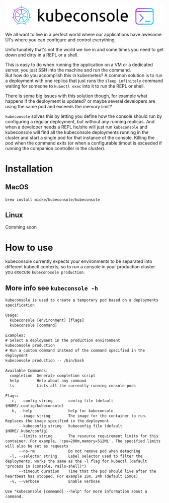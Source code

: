 ![Logo](https://raw.githubusercontent.com/micke/kubeconsole/master/assets/logosmall.png)

We all want to live in a perfect world where our applications have awesome UI's
where you can configure and control everything.

Unfortunately that's not the world we live in and some times you need to get
down and dirty in a REPL or a shell.

This is easy to do when running the application on a VM or a dedicated server,
you just SSH into the machine and run the command.  
But how do you accomplish this in kubernetes? A common solution is to run a
deployment with one replica that just runs the `sleep infinitely` command
waiting for someone to `kubectl exec` into it to run the REPL or shell.

There is some big issues with this solution though, for example what happens if
the deployment is updated? or maybe several developers are using the same pod
and exceeds the memory limit?

`kubeconsole` solves this by letting you define how the console should run by
configuring a regular deployment, but without any running replicas.
And when a developer needs a REPL he/she will just run `kubeconsole` and
kubeconsole will find all the kubeconsole deployments running in the cluster and
start a single pod for that instance of the console. Killing the pod when the
command exits (or when a configurable timout is exceeded if running the
companion controller in the cluster).

# Installation

## MacOS

`brew install micke/kubeconsole/kubeconsole`

## Linux

Comming soon


# How to use

kubeconsole currently expects your environments to be separated into different
kubectl contexts, so to run a console in your production cluster you execute `kubeconosole production`.

## More info see `kubeconsole -h`

```
kubeconsole is used to create a temporary pod based on a deployments specification

Usage:
  kubeconsole [environment] [flags]
  kubeconsole [command]

Examples:
# Select a deployment in the production environment
kubeconsole production
# Run a custom command instead of the command specified in the deployment
kubeconsole production -- /bin/bash

Available Commands:
  completion  Generate completion script
  help        Help about any command
  ls          Lists all the currently running console pods

Flags:
  -c, --config string       config file (default $HOME/.config/kubeconsole)
  -h, --help                help for kubeconsole
      --image string        The image for the container to run. Replaces the image specified in the deployment
      --kubeconfig string   kubeconfig file (default $HOME/.kube/config)
      --limits string       The resource requirement limits for this container. For example, 'cpu=200m,memory=512Mi'. The specified limits will also be set as requests
      --no-rm               Do not remove pod when detaching
  -l, --selector string     Label selector used to filter the deployments, works the same as the -l flag for kubectl (default "process in (console, rails-shell)")
      --timeout duration    Time that the pod should live after the heartbeat has stopped. For example 15m, 24h (default 15m0s)
  -v, --verbose             Enable verbose

Use "kubeconsole [command] --help" for more information about a command.
```
